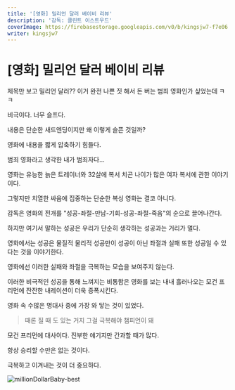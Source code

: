 ```yaml
---
title: '[영화] 밀리언 달러 베이비 리뷰'
description: '감독: 클린트 이스트우드'
coverImage: https://firebasestorage.googleapis.com/v0/b/kingsjw7-f7e06.appspot.com/o/images%2Fmovie%2FmillionDollarBaby%2FMillionDollarBaby.jpeg?alt=media&token=0d1e9633-9b89-47f9-b981-50aa368666ad
writer: kingsjw7
---
```


# [영화] 밀리언 달러 베이비 리뷰

제목만 보고 밀리언 달러?? 이거 완전 나쁜 짓 해서 돈 버는 범죄 영화인가 싶었는데 ㅋㅋ

비극이다. 너무 슬프다.

내용은 단순한 새드엔딩이지만 왜 이렇게 슬픈 것일까?

영화에 내용을 짧게 압축하기 힘들다.

범죄 영화라고 생각한 내가 범죄자다...


영화는 유능한 늙은 트레이너와 32살에 복서 치곤 나이가 많은 여자 복서에 관한 이야기이다.

그렇지만 치열한 싸움에 집중하는 단순한 복싱 영화는 결코 아니다.

감독은 영화의 전개를 "성공-좌절-만남-기회-성공-좌절-죽음"의 순으로 끌어나간다.

하지만 여기서 말하는 성공은 우리가 단순히 생각하는 성공과는 거리가 멀다.

영화에서는 성공은 물질적 물리적 성공만이 성공이 아닌 좌절과 실패 또한 성공일 수 있다는 것을 이야기한다.

영화에선 이러한 실패와 좌절을 극복하는 모습을 보여주지 않는다.

이러한 비극적인 성공을 통해 느껴지는 비통함은 영화를 보는 내내 흘러나오는 모건 프리먼에 잔잔한 내레이션이 더욱 증폭시킨다.


영화 속 수많은 명대사 중에 가장 와 닿는 것이 있었다.

> 때론 질 때 도 있는 거지 그걸 극복해야 챔피언이 돼

모건 프리먼에 대사이다. 진부한 얘기지만 간과할 때가 많다.

항상 승리할 수만은 없는 것이다.

극복하고 이겨내는 것이 더 중요하다.

![millionDollarBaby-best](https://firebasestorage.googleapis.com/v0/b/kingsjw7-f7e06.appspot.com/o/images%2Fmovie%2FmillionDollarBaby%2FMillionDollarBaby-best.gif?alt=media&token=4a18426b-dcd4-4a74-9fef-cc2df0cda536)
